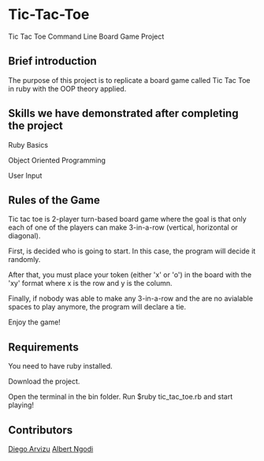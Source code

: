 # Tic-Tac-Toe

Tic Tac Toe Command Line Board Game Project

## Brief introduction

The purpose of this project is to replicate a board game called Tic Tac Toe in ruby with the OOP theory applied.

## Skills we have demonstrated after completing the project

Ruby Basics

Object Oriented Programming

User Input

## Rules of the Game

Tic tac toe is 2-player turn-based board game where the goal is that only each of one of the players can make 3-in-a-row (vertical, horizontal or diagonal). 

First, is decided who is going to start. In this case, the program will decide it randomly. 

After that, you must place your token (either 'x' or 'o') in the board with the 'xy' format where x is the row and y is the column. 

Finally, if nobody was able to make any 3-in-a-row and the are no avialable spaces to play anymore, the program will declare a tie.

Enjoy the game!

## Requirements

You need to have ruby installed.

Download the project.

Open the terminal in the bin folder. Run $ruby tic_tac_toe.rb and start playing!

## Contributors

[Diego Arvizu](https://github.com/diegoarvz4)
[Albert Ngodi](https://github.com/ngodi)

